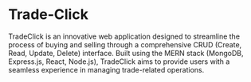 # Trade-Click
TradeClick is an innovative web application designed to streamline the process of buying and selling through a comprehensive CRUD (Create, Read, Update, Delete) interface. Built using the MERN stack (MongoDB, Express.js, React, Node.js), TradeClick aims to provide users with a seamless experience in managing trade-related operations.

